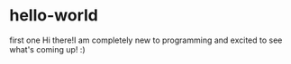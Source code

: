 # hello-world
first one
Hi there!I am completely new to programming and excited to see what's coming up! :)
